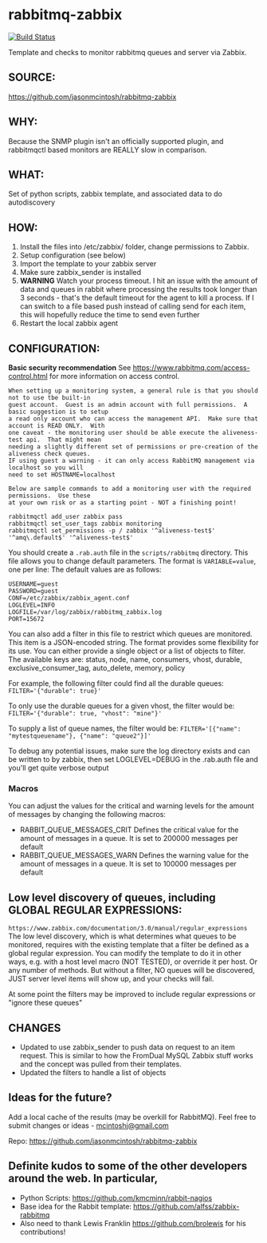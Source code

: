 rabbitmq-zabbix
=======================
[![Build Status](https://travis-ci.org/jasonmcintosh/rabbitmq-zabbix.svg?branch=master)](https://travis-ci.org/jasonmcintosh/rabbitmq-zabbix)

Template and checks to monitor rabbitmq queues and server via Zabbix.

## SOURCE: 
https://github.com/jasonmcintosh/rabbitmq-zabbix

## WHY:
Because the SNMP plugin isn't an officially supported plugin, and rabbitmqctl based monitors are REALLY slow in comparison.

## WHAT:
Set of python scripts, zabbix template, and associated data to do autodiscovery

## HOW:
1. Install the files into /etc/zabbix/ folder, change permissions to Zabbix.
2. Setup configuration (see below)
3. Import the template to your zabbix server
4. Make sure zabbix_sender is installed
5. **WARNING** Watch your process timeout.  I hit an issue with the amount of data and queues in rabbit where processing the results took longer than 3 seconds - that's the default timeout for the agent to kill a process.  If I can switch to a file based push instead of calling send for each item, this will hopefully reduce the time to send even further
6. Restart the local zabbix agent


## CONFIGURATION:
**Basic security recommendation** See https://www.rabbitmq.com/access-control.html for more information on access control.
```
When setting up a monitoring system, a general rule is that you should not to use tbe built-in
guest account.  Guest is an admin account with full permissions.  A basic suggestion is to setup 
a read only account who can access the management API.  Make sure that account is READ ONLY.  With 
one caveat - the monitoring user should be able execute the aliveness-test api.  That might mean
needing a slightly different set of permissions or pre-creation of the aliveness check queues.
IF using guest a warning - it can only access RabbitMQ management via localhost so you will 
need to set HOSTNAME=localhost

Below are sample commands to add a monitoring user with the required permissions.  Use these
at your own risk or as a starting point - NOT a finishing point!  

rabbitmqctl add_user zabbix pass
rabbitmqctl set_user_tags zabbix monitoring
rabbitmqctl set_permissions -p / zabbix '^aliveness-test$' '^amq\.default$' '^aliveness-test$'

```

You should create a `.rab.auth` file in the `scripts/rabbitmq` directory. This file allows you to change default parameters. The format is `VARIABLE=value`, one per line:
The default values are as follows:

    USERNAME=guest
    PASSWORD=guest
    CONF=/etc/zabbix/zabbix_agent.conf
    LOGLEVEL=INFO
    LOGFILE=/var/log/zabbix/rabbitmq_zabbix.log
    PORT=15672

You can also add a filter in this file to restrict which queues are monitored.
This item is a JSON-encoded string. The format provides some flexibility for
its use. You can either provide a single object or a list of objects to filter.
The available keys are: status, node, name, consumers, vhost, durable,
exclusive_consumer_tag, auto_delete, memory, policy

For example, the following filter could find all the durable queues:
`FILTER='{"durable": true}'`

To only use the durable queues for a given vhost, the filter would be:
`FILTER='{"durable": true, "vhost": "mine"}'`

To supply a list of queue names, the filter would be:
`FILTER='[{"name": "mytestqueuename"}, {"name": "queue2"}]'`

To debug any potential issues, make sure the log directory exists and can be written to by zabbix, then set LOGLEVEL=DEBUG in the .rab.auth file and you'll get quite verbose output

### Macros

You can adjust the values for the critical and warning levels for the amount of messages by changing the following macros:

- RABBIT_QUEUE_MESSAGES_CRIT Defines the critical value for the amount of messages in a queue. It is set to 200000 messages per default
- RABBIT_QUEUE_MESSAGES_WARN Defines the warning value for the amount of messages in a queue. It is set to 100000 messages per default

## Low level discovery of queues, including GLOBAL REGULAR EXPRESSIONS:
`https://www.zabbix.com/documentation/3.0/manual/regular_expressions`
The low level discovery, which is what determines what queues to be monitored, requires with the existing template that a filter be defined as a global regular expression.  You can modify the template to do it in other ways, e.g. with a host level macro (NOT TESTED), or override it per host.  Or any number of methods.  But without a filter, NO queues will be discovered, JUST server level items will show up, and your checks will fail.

At some point the filters may be improved to include regular expressions or "ignore these queues"

## CHANGES
* Updated to use zabbix_sender to push data on request to an item request.  This is similar to how the FromDual MySQL Zabbix stuff works and the concept was pulled from their templates.
* Updated the filters to handle a list of objects


## Ideas for the future?
Add a local cache of the results (may be overkill for RabbitMQ).
Feel free to submit changes or ideas - mcintoshj@gmail.com

Repo:
https://github.com/jasonmcintosh/rabbitmq-zabbix

## Definite kudos to some of the other developers around the web.  In particular,
* Python Scripts: https://github.com/kmcminn/rabbit-nagios
* Base idea for the Rabbit template:  https://github.com/alfss/zabbix-rabbitmq
* Also need to thank Lewis Franklin https://github.com/brolewis for his contributions!
